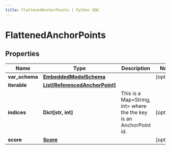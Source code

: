 ```yaml
---
title: FlattenedAnchorPoints | Python SDK
---
```


# FlattenedAnchorPoints


## Properties

Name | Type | Description | Notes
------------ | ------------- | ------------- | -------------
**var_schema** | [**EmbeddedModelSchema**](EmbeddedModelSchema) |  | [optional] 
**iterable** | [**List[ReferencedAnchorPoint]**](ReferencedAnchorPoint) |  | 
**indices** | **Dict[str, int]** | This is a Map&lt;String, int&gt; where the the key is an AnchorPoint id. | [optional] 
**score** | [**Score**](Score) |  | [optional] 


